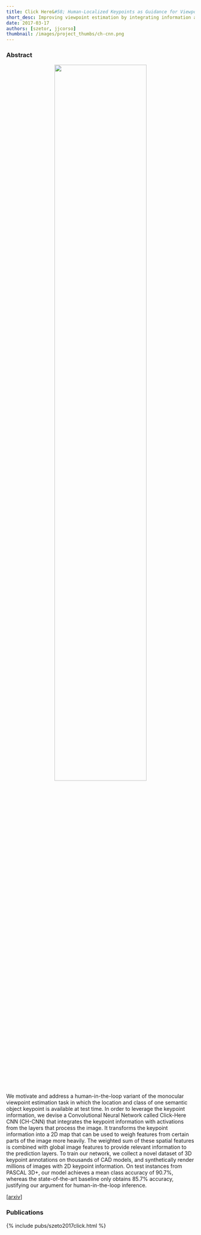 ```yaml
---
title: Click Here&#58; Human-Localized Keypoints as Guidance for Viewpoint Estimation
short_desc: Improving viewpoint estimation by integrating information about a single keypoint.
date: 2017-03-17
authors: [szetor, jjcorso]
thumbnail: /images/project_thumbs/ch-cnn.png
---
```


### Abstract

<center><img src="{{ site.baseurl }}/images/ch-cnn_motivation.png" width="70%" /></center>

We motivate and address a human-in-the-loop variant of the monocular viewpoint estimation task in which the location and class of one semantic object keypoint is available at test time. In order to leverage the keypoint information, we devise a Convolutional Neural Network called Click-Here CNN (CH-CNN) that integrates the keypoint information with activations from the layers that process the image. It transforms the keypoint information into a 2D map that can be used to weigh features from certain parts of the image more heavily. The weighted sum of these spatial features is combined with global image features to provide relevant information to the prediction layers. To train our network, we collect a novel dataset of 3D keypoint annotations on thousands of CAD models, and synthetically render millions of images with 2D keypoint information. On test instances from PASCAL 3D+, our model achieves a mean class accuracy of 90.7%, whereas the state-of-the-art baseline only obtains 85.7% accuracy, justifying our argument for human-in-the-loop inference.

[[arxiv](https://arxiv.org/abs/1703.09859)]

### Publications

{% include pubs/szeto2017click.html %}

